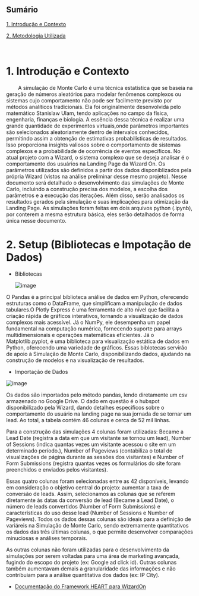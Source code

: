 ## Sumário

[1. Introdução e Contexto](#c1)

[2. Metodologia Utilizada](#c2)

<br>


# <a name="c1"></a>1. Introdução e Contexto

&emsp;&emsp; A simulação de Monte Carlo é uma técnica estatística que se baseia na geração de números aleatórios para modelar fenômenos complexos ou sistemas cujo comportamento não pode ser facilmente previsto por
métodos analíticos tradicionais. Ela foi originalmente desenvolvida pelo matemático Stanislaw Ulam, tendo aplicações no campo da física, engenharia, finanças e biologia. A essência dessa técnica é realizar uma grande quantidade de experimentos virtuais,onde parâmetros importantes são selecionados aleatoriamente dentro de intervalos conhecidos, permitindo assim a obtenção de estimativas probabilísticas de resultados. Isso proporciona insights valiosos sobre o comportamento de sistemas complexos e a probabilidade de ocorrência de eventos específicos. No atual projeto com a Wizard, o sistema complexo que se deseja analisar é o comportamento dos 
usuários na Landing Page da Wizard On. Os parâmetros utilizados são definidos a partir dos dados disponiblizados pela própria Wizard (vistos na análise preliminar desse mesmo projeto). Nesse documento será detalhado o desenvolvimento das simulações de Monte Carlo, incluindo a construção precisa dos modelos, a escolha dos parâmetros e a execução das iterações. Além disso, serão analisados os resultados gerados pela simulação e suas implicações para otimização da Landing Page. As simulações foram feitas em dois arquivos python (.ipynb), por conterem a mesma estrutura básica, eles serão detalhados de forma única nesse documento. 


# <a name="c2"></a>2. Setup (Bibliotecas e Impotação de Dados)

- Bibliotecas
  
  ![image](https://github.com/joaomtm/Rascunho/assets/99208815/38dcb6c1-d6f5-475b-8c2f-66550a897159)

O Pandas é a principal biblioteca análise de dados em Python, oferecendo estruturas como o DataFrame, que simplificam a manipulação de dados tabulares.O Plotly Express é uma ferramenta de alto nível que facilita a criação rápida de gráficos interativos, tornando a visualização de dados complexos mais acessível. Já o NumPy, ele desempenha um papel fundamental na computação numérica, fornecendo suporte para arrays multidimensionais e operações matemáticas eficientes. Já o Matplotlib.pyplot, é uma biblioteca para visualização estática de dados em Python, oferecendo uma variedade de gráficos. Essas biblotecas servirão de apoio à Simulação de Monte Carlo, disponibilizando dados, ajudando na construção de modelos e na visualização de resultados.

- Importação de Dados
  
![image](https://github.com/joaomtm/Rascunho/assets/99208815/3665890c-d721-4b97-a9e5-3b73906619a2)

Os dados são importados pelo método pandas, lendo diretamente um csv armazenado no Google Drive.
O dado em questão é o hubspot disponibilizado pela Wizard, dando detalhes específicos sobre o comportamento do usuário na landing page na sua jornada de se tornar um lead. Ao total, a tabela contém 46 colunas e cerca de 52 mil linhas.

Para a construção das simulações 4 colunas foram utilizadas: Became a Lead Date (registra a data em que um visitante se tornou um lead), Number of Sessions (indica quantas vezes um visitante acessou o site em um determinado período.), Number of Pageviews (contabiliza o total de visualizações de página durante as sessões dos visitantes) e Number of Form Submissions (registra quantas vezes os formulários do site foram preenchidos e enviados pelos visitantes).

Essas quatro colunas foram selecionadas entre as 42 disponíveis, levando em consideração o objetivo central do projeto: aumentar a taxa de conversão de leads. Assim, selecionamos as colunas que se referem diretamente às datas da conversão de lead (Became a Lead Date), o número de leads convertidos (Number of Form Submissions) e características do uso desse lead (Number of Sessions e Number of Pageviews). Todos os dados dessas colunas são ideais para a definição  de variáreis na Simulação de Monte Carlo, sendo extremamente quantitativos os dados das três últimas colunas, o que permite desenvolver comparações minuciosas e análises temporais. 

As outras colunas não foram utilizadas para o desenvolvimento da simulações por serem voltadas  para uma área de marketing avançada, fugindo do escopo do projeto (ex: Google ad click id). Outras colunas também aumentavam demais a granularidade das informações e não contribuiam para a análise quantitativa dos dados (ex: IP City).













  


- [Documentação do Framework HEART para WizardOn](https://github.com/Inteli-College/2024-1B-T04-SI10-G02/blob/develop/document/Sprint%2001/HEART.md)

